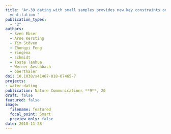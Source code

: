 ```yaml
---
title: "Ar-39 dating with small samples provides new key constraints on ocean
  ventilation "
publication_types:
  - "2"
authors:
  - Sven Ebser
  - Arne Kersting
  - Tim Stöven
  - Zhongyi Feng
  - ringena
  - schmidt
  - Toste Tanhua
  - Werner Aeschbach
  - oberthaler
doi: 10.1038/s41467-018-07465-7
projects:
- water-dating
publication: Nature Communications **9**, 20
draft: false
featured: false
image:
  filename: featured
  focal_point: Smart
  preview_only: false
date: 2018-11-28
---
```

